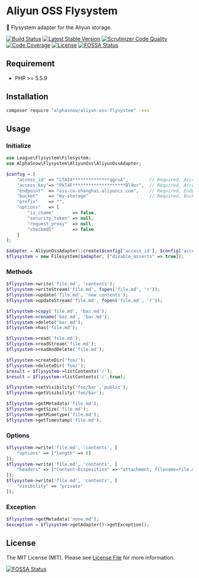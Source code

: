 # Aliyun OSS Flysystem

💾 Flysystem adapter for the Aliyun storage.

[![Build Status](https://github.com/alphasnow/aliyun-oss-flysystem/workflows/CI/badge.svg)](https://github.com/alphasnow/aliyun-oss-flysystem/actions)
[![Latest Stable Version](https://poser.pugx.org/alphasnow/aliyun-oss-flysystem/v/stable)](https://packagist.org/packages/alphasnow/aliyun-oss-flysystem)
[![Scrutinizer Code Quality](https://scrutinizer-ci.com/g/alphasnow/aliyun-oss-flysystem/badges/quality-score.png?b=master)](https://scrutinizer-ci.com/g/alphasnow/aliyun-oss-flysystem/?branch=master)
[![Code Coverage](https://scrutinizer-ci.com/g/alphasnow/aliyun-oss-flysystem/badges/coverage.png?b=master)](https://scrutinizer-ci.com/g/alphasnow/aliyun-oss-flysystem/?branch=master)
[![License](https://poser.pugx.org/alphasnow/aliyun-oss-flysystem/license)](https://packagist.org/packages/alphasnow/aliyun-oss-flysystem)
[![FOSSA Status](https://app.fossa.com/api/projects/git%2Bgithub.com%2Falphasnow%2Faliyun-oss-flysystem.svg?type=shield)](https://app.fossa.com/projects/git%2Bgithub.com%2Falphasnow%2Faliyun-oss-flysystem?ref=badge_shield)

## Requirement

- PHP >= 5.5.9

## Installation

```bash
composer require "alphasnow/aliyun-oss-flysystem" -vvv
```

## Usage

### Initialize
```php
use League\Flysystem\Filesystem;
use AlphaSnow\Flysystem\AliyunOss\AliyunOssAdapter;

$config = [
    "access_id" => "LTAI4**************qgcsA",        // Required, AccessKey 
    "access_key"=> "PkT4F********************Bl9or",  // Required, AccessKey Key Secret
    "endpoint"  => "oss-cn-shanghai.aliyuncs.com",    // Required, Endpoint
    "bucket"    => "my-storage"                       // Required, Bucket
    "prefix"    => "",
    "options"   => [
        "is_cname"       => false,
        "security_token" => null,
        "request_proxy"  => null,
        "checkmd5"       => false
    ]
];

$adapter = AliyunOssAdapter::create($config['access_id'], $config['access_key'], $config['endpoint'], $config['bucket'], $config['prefix'], $config['options']);
$flysystem = new Filesystem($adapter, ["disable_asserts" => true]);
```

### Methods
```php
$flysystem->write('file.md', 'contents');
$flysystem->writeStream('file.md', fopen('file.md', 'r'));
$flysystem->update('file.md', 'new contents');
$flysystem->updateStream('file.md', fopen('file.md', 'r'));

$flysystem->copy('file.md', 'baz.md');
$flysystem->rename('baz.md', 'bar.md');
$flysystem->delete('bar.md');
$flysystem->has('file.md');

$flysystem->read('file.md');
$flysystem->readStream('file.md');
$flysystem->readAndDelete('file.md');

$flysystem->createDir('foo/');
$flysystem->deleteDir('foo/');
$result = $flysystem->listContents('/');
$result = $flysystem->listContents('/',true);

$flysystem->setVisibility('foo/bar','public');
$flysystem->getVisibility('foo/bar');

$flysystem->getMetadata('file.md');
$flysystem->getSize('file.md');
$flysystem->getMimetype('file.md');
$flysystem->getTimestamp('file.md');
```

### Options
```php
$flysystem->write('file.md', 'contents', [
    "options" => ["length" => 8]
]);
$flysystem->write('file.md', 'contents', [
    "headers" => ["Content-Disposition" => "attachment; filename=file.md"]
]);
$flysystem->write('file.md', 'contents', [
    "visibility" => "private"
]);
```

### Exception
```php
$flysystem->getMetadata('none.md');
$exception = $flysystem->getAdapter()->getException();
```

## License
The MIT License (MIT). Please see [License File](LICENSE) for more information.

[![FOSSA Status](https://app.fossa.com/api/projects/git%2Bgithub.com%2Falphasnow%2Faliyun-oss-flysystem.svg?type=large)](https://app.fossa.com/projects/git%2Bgithub.com%2Falphasnow%2Faliyun-oss-flysystem?ref=badge_large)

